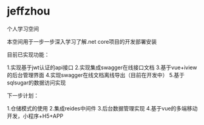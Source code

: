 # jeffzhou
个人学习空间

本空间用于一步一步深入学习了解.net core项目的开发部署安装

目前已实现功能：

1.实现基于jwt认证的api接口
2.实现集成swagger在线接口文档
3.基于vue+iview的后台管理界面
4.实现swagger在线文档离线导出（目前在开发中）
5.基于sqlsugar的数据访问实现

下一步计划：

1.仓储模式的使用
2.集成reides中间件
3.后台数据管理实现
4.基于vue的多端移动开发，小程序+H5+APP
